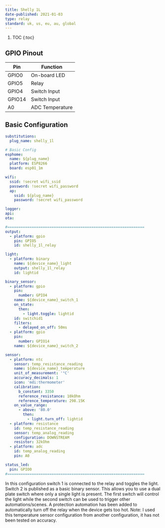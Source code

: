 ```yaml
---
title: Shelly 1L
date-published: 2021-01-03
type: relay
standard: uk, us, eu, au, global
---
```


1. TOC
{:toc}

## GPIO Pinout

| Pin     | Function                           |
|---------|------------------------------------|
| GPIO0   | On-board LED                       |
| GPIO5   | Relay                              |
| GPIO4   | Switch Input                       |
| GPIO14  | Switch Input                       |
| A0      | ADC Temperature                    |

## Basic Configuration

```yaml
substitutions:
  plug_name: shelly_1l

# Basic Config
esphome:
  name: ${plug_name}
  platform: ESP8266
  board: esp01_1m

wifi:
  ssid: !secret wifi_ssid
  password: !secret wifi_password
  ap:
    ssid: ${plug_name}
    password: !secret wifi_password

logger:
api:
ota:

#==============================================================
output:
  - platform: gpio
    pin: GPIO5
    id: shelly_1l_relay

light:
  - platform: binary
    name: ${device_name}_light
    output: shelly_1l_relay
    id: lightid

binary_sensor:
  - platform: gpio
    pin:
      number: GPIO4
    name: ${device_name}_switch_1
    on_state:
      then:
        - light.toggle: lightid
    id: switchid1
    filters:
      - delayed_on_off: 50ms
  - platform: gpio
    pin:
      number: GPIO14
    name: ${device_name}_switch_2

sensor:
  - platform: ntc
    sensor: temp_resistance_reading
    name: ${device_name}_temperature
    unit_of_measurement: '°C'
    accuracy_decimals: 1
    icon: 'mdi:thermometer'
    calibration:
      b_constant: 3350
      reference_resistance: 10kOhm
      reference_temperature: 298.15K
    on_value_range:
      - above: '80.0'
        then:
          - light.turn_off: lightid
  - platform: resistance
    id: temp_resistance_reading
    sensor: temp_analog_reading
    configuration: DOWNSTREAM
    resistor: 32kOhm
  - platform: adc
    id: temp_analog_reading
    pin: A0

status_led:
  pin: GPIO0
#==============================================================
```

In this configuration switch 1 is connected to the relay and toggles the light. Switch 2 is published as a basic binary sensor. This allows you to use a dual plate switch where only a single light is present. The first switch will control the light while the second switch can be used to trigger other automations/scenes.
A protection automation has been added to automatically turn off the relay when the device gets too hot.
Note: I used this temperature sensor configuration from another configuration, it has not been tested on accuracy.
